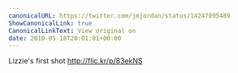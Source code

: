```yaml
---
canonicalURL: https://twitter.com/jmjordan/status/14247095489
ShowCanonicalLink: true
CanonicalLinkText: View original on
date: 2010-05-18T20:01:01+00:00
---
```

Lizzie's first shot http://flic.kr/p/83ekNS